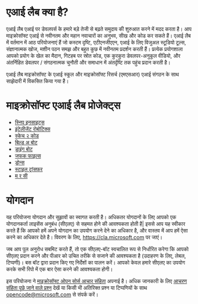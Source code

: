 # एआई लैब क्या है?

एआई लैब एआई पर डेवलपर्स के हमारे बड़े तेजी से बढ़ते समुदाय की शुरुआत करने में मदद करता है। आप माइक्रोसॉफ्ट एआई से नवीनतम और महान नवाचारों का अनुभव, सीख और कोड कर सकते हैं। एआई लैब में वर्तमान में आठ परियोजनाएं हैं जो कस्टम दृष्टि, एटीएनजीएएन, एआई के लिए विजुअल स्टूडियो टूल्स, संज्ञानात्मक खोज, मशीन पठन समझ और बहुत कुछ में नवीनतम प्रदर्शन करती हैं। प्रत्येक प्रयोगशाला आपको प्रयोग के खेल का मैदान, गिटहब पर स्रोत कोड, एक कुरकुरा डेवलपर-अनुकूल वीडियो, और अंतर्निहित डेवलपर / संगठनात्मक चुनौती और समाधान में अंतर्दृष्टि तक पहुंच प्रदान करती है।

एआई लैब माइक्रोसॉफ्ट के एआई स्कूल और माइक्रोसॉफ्ट रिसर्च (एमएसआर) एआई संगठन के साथ साझेदारी में विकसित किया गया है।

# माइक्रोसॉफ्ट एआई लैब प्रोजेक्ट्स
- [स्निप  इनसाइट्स](https://www.ailab.microsoft.com/experiments/32e85f94-3fdd-4a4b-b1ca-9f4cdf47feb6)
- [इंटेलीजेंट रोबोटिक्स](https://www.ailab.microsoft.com/experiments/f508a96d-3255-474b-a769-d5b2cf2bb9d6)
- [स्केच २ कोड](https://www.ailab.microsoft.com/experiments/30c61484-d081-4072-99d6-e132d362b99d)
- [बिल्ड अ बोट](https://www.ailab.microsoft.com/experiments/1af37019-42f1-4a74-baa8-0ec847419c02)
- [ड्राइंग बोट](https://www.ailab.microsoft.com/experiments/1e9e1eef-2ab1-41f1-b341-0118f414bd78)
- [जफक फाइल्स](https://www.ailab.microsoft.com/experiments/7d6b0652-51dc-440d-a12a-481f28525143)
- [ड्रोन्स](https://www.ailab.microsoft.com/experiments/92262b36-de2e-444e-86ca-8bcb8bd02454)
- [स्टाइल ट्रांसफर](https://www.ailab.microsoft.com/experiments/99907c05-d487-450b-9ee9-901b40205e81)
- [म र सी](https://www.ailab.microsoft.com/experiments/ef90706b-e822-4686-bbc4-94fd0bca5fc5)


# योगदान

यह परियोजना योगदान और सुझावों का स्वागत करती है। अधिकतर योगदानों के लिए आपको एक योगदानकर्ता लाइसेंस अनुबंध (सीएलए) से सहमत होने की आवश्यकता होती है| इससे आप यह स्वीकार करते हैं कि आपको हमें अपने योगदान का उपयोग करने देने का अधिकार है, और वास्तव में आप हमें ऐसा करने का अधिकार देते है। विवरण के लिए, https://cla.microsoft.com पर जाएं।

जब आप पुल अनुरोध सबमिट करते हैं, तो एक सीएलए-बॉट स्वचालित रूप से निर्धारित करेगा कि आपको सीएलए प्रदान करने और पीआर को उचित तरीके से सजाने की आवश्यकता है (उदाहरण के लिए, लेबल, टिप्पणी)। बस बॉट द्वारा प्रदान किए गए निर्देशों का पालन करें। आपको केवल हमारे सीएलए का उपयोग करके सभी रिपो में एक बार ऐसा करने की आवश्यकता होगी।

इस परियोजना ने [माइक्रोसॉफ्ट ओपन सोर्स आचार संहिता](https://opensource.microsoft.com/codeofconduct/) अपनाई है।
अधिक जानकारी के लिए [आचरण संहिता पूछे जाने वाले प्रश्न](https://opensource.microsoft.com/codeofconduct/faq/) देखें या किसी भी अतिरिक्त प्रश्न या टिप्पणियों के साथ [opencode@microsoft.com](mailto:opencode@microsoft.com) से संपर्क करें।

